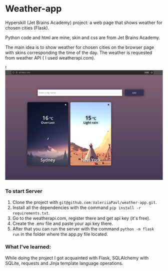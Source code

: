 # Weather-app

Hyperskill (Jet Brains Academy) project: a web page that shows weather for chosen cities (Flask).

Python code and html are mine, skin and css are from Jet Brains Academy.


The main idea is to show weather for chosen cities on the browser page with skins corresponding the time of the day. The weather is requested from weather API ( I used weatherapi.com).

! ![app_image.png](app_image.png)
### To start Server

1. Clone the project with ```git@github.com:ValeriiaPavl/weather-app.git```.
2. Install all the dependencies with the command ```pip install -r requirements.txt```.
3. Go to the weatherapi.com, register there and get api key (it's free).
4. Create the .env file and paste your api key there.
5. After that you can run the server with the command ```python -m flask run``` in the folder where the app.py file
   located.

### What I've learned:

While doing the project I got acquainted with Flask, SQLAlchemy with SQLite, requests and Jinja template language
operations.
